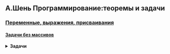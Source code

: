 ## А.Шень Программирование:теоремы и задачи

### [Переменные, выражения, присваивания](Переменные%20выражения%20присваивания)

#### [Задачи без массивов](Переменные%20выражения%20присваивания/Задачи%20без%20массивов)

<details><summary><b>Задачи</b></summary>

* [1.1.1](Переменные%20выражения%20присваивания/Задачи%20без%20массивов/sh_1_1_1.py)
Даны две целые переменные `a`, `b`. Составить фрагмент программы, после исполнения которого значения переменных поменялись бы местами (новое значение `a` равно старому значению `b` и наоборот). 

* [1.1.2](Переменные%20выражения%20присваивания/Задачи%20без%20массивов/sh_1_1_2.py)
Решить предыдущую задачу, не используя дополнительных переменных (и предполагая, что значениями целых переменных могут быть произвольные целые числа). 

* [1.1.3](Переменные%20выражения%20присваивания/Задачи%20без%20массивов/sh_1_1_3.py)
[1.1.3b](Переменные%20выражения%20присваивания/Задачи%20без%20массивов/sh_1_1_3b.py)
[1.1.3rec](Переменные%20выражения%20присваивания/Задачи%20без%20массивов/sh_1_1_3rec.py)
Дано целое число `а` и натуральное (целое неотрицательное) число `n`. Вычислить a<sup>n</sup>. Другими словами, необходимо составить программу, при исполнении которой значения переменных `а` и `n` не меняются, а значение некоторой другой переменной (например, `b`) становится равным `a`<sup>`n`</sup>. (При этом разрешается использовать и другие переменные.)

* [1.1.4](Переменные%20выражения%20присваивания/Задачи%20без%20массивов/sh_1_1_4.py)
Решить предыдущую задачу, если требуется, чтобы число действий (выполняемых операторов присваивания) было порядка `log n` (то есть не превосходило бы `C log n` для некоторой константы `C`; `log n` — это степень, в которую нужно возвести `2`, чтобы получить `n`). 

* [1.1.5](Переменные%20выражения%20присваивания/Задачи%20без%20массивов/sh_1_1_5.py)
Даны натуральные числа `а`, `b`. Вычислить произведение `a · b`, используя в программе лишь операции `+, -, =, <>`. 

* [1.1.6](Переменные%20выражения%20присваивания/Задачи%20без%20массивов/sh_1_1_6.py)
Даны натуральные числа `а` и `b`. Вычислить их сумму `а + b`. Использовать операторы присваивания лишь вида
`
<переменная1> := <переменная2>,
<переменная> := <число>,
<переменная1> := <переменная2> + 1.
`

* [1.1.7](Переменные%20выражения%20присваивания/Задачи%20без%20массивов/sh_1_1_7.py)
Дано натуральное (целое неотрицательное) число `а` и целое положительное число `d`. Вычислить частное `q` и остаток `r` при делении `а` на `d`, не используя операций `div` и `mod`. 

* [1.1.8](Переменные%20выражения%20присваивания/Задачи%20без%20массивов/sh_1_1_8.py)
Дано натуральное `n`, вычислить `n!` `(0! = 1, n! = n·(n − 1)!)`.

* [1.1.9](Переменные%20выражения%20присваивания/Задачи%20без%20массивов/sh_1_1_9.py)
Последовательность Фибоначчи определяется так: a<sub>0</sub> = 0, a<sub>1</sub>=1,a<sub>k</sub>=a<sub>k-1</sub>+a<sub>k-2</sub> при k>2.Дано n, вычислить a<sub>n</sub>.

* [1.1.10](Переменные%20выражения%20присваивания/Задачи%20без%20массивов/sh_1_1_10.py)
Та же задача, если требуется, чтобы число операций было пропорционально `log n`. (Переменные должны быть целочисленными.)  
Указание. Пара соседних чисел Фибоначчи получается из предыдущей умножением на матрицу

   `│1 1│`

   `│1 0│`
 — так что задача сводится к возведению матрицы в степень `n`. Это можно сделать за `C log n` действий тем же способом, что и для чисел. 

* [1.1.11](Переменные%20выражения%20присваивания/Задачи%20без%20массивов/sh_1_1_11.py)
Дано натуральное `n`, вычислить `1/0! + 1/1! + ... + 1/n!`

* [1.1.12](Переменные%20выражения%20присваивания/Задачи%20без%20массивов/sh_1_1_12.py)
То же, если требуется, чтобы количество операций (выполненных команд присваивания) было бы порядка `n` (не более `C`<sub>`n`</sub> для некоторой константы `C`).

* [1.1.13_1](Переменные%20выражения%20присваивания/Задачи%20без%20массивов/sh_1_1_13_1.py)
[1.1.13_2](Переменные%20выражения%20присваивания/Задачи%20без%20массивов/sh_1_1_13_2.py)
Даны два натуральных числа `a` и `b`, не равные нулю одновременно. Вычислить `НОД(a, b)` — наибольший общий делитель `а` и `b`.

* [1.1.14](Переменные%20выражения%20присваивания/Задачи%20без%20массивов/sh_1_1_14.py)
Написать модифицированный вариант алгоритма Евклида, использующий соотношения `НОД(a,b) = НОД(a mod b, b)` при `a > b`, `НОД(a,b) = НОД(a, b mod a)` при `b >= a`.

* [1.1.15](Переменные%20выражения%20присваивания/Задачи%20без%20массивов/sh_1_1_15.py)
Даны натуральные `a` и `b`, не равные 0 одновременно. Найти `d = НОД(a,b)` и такие целые `x` и `y`,что `d = a·x + b·y`.

* [1.1.16](Переменные%20выражения%20присваивания/Задачи%20без%20массивов/sh_1_1_16.py)
Решить предыдущую задачу, используя в алгоритме Евклида деление с остатком.

* [1.1.17](Переменные%20выражения%20присваивания/Задачи%20без%20массивов/sh_1_1_17.py)
(Э. Дейкстра) Добавим в алгоритм Евклида дополнительные переменные `u`, `v`, `z`. Доказать, что после исполнения алгоритма значение z равно удвоенному наименьшему общему кратному чисел `a`, `b`: `z = 2 · НОК(a,b)`.
Условие: `НОД(a, b) * НОК(a, b) = ab`.

* [1.1.18](Переменные%20выражения%20присваивания/Задачи%20без%20массивов/sh_1_1_18.py)
Написать вариант алгоритма Евклида, использующий соотношения  
`НОД(2a, 2b) = 2 · НОД(a, b)`,   
`НОД(2a, b) = НОД(a, b)` при нечётном `b`,  
не включающий деления с остатком, а использующий лишь деление на 2 и проверку чётности. (Число действий должно быть порядка `log k` для исходных данных, не превосходящих `k`.) 

</details>